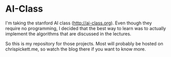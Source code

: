 # AI-Class

I'm taking the stanford AI class (http://ai-class.org). Even though they require no programming, I decided that the best way to learn was to actually implement the algorithms that are discussed in the lectures.

So this is my repository for those projects. Most will probably be hosted on chrispickett.me, so watch the blog there if you want to know more.
